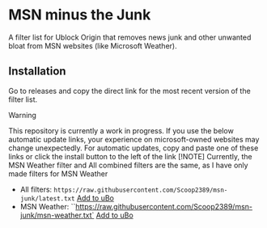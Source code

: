 # MSN minus the Junk
A filter list for Ublock Origin that removes news junk and other unwanted bloat from MSN websites (like Microsoft Weather).
## Installation
Go to releases and copy the direct link for the most recent version of the filter list.
> [!WARNING]
> This repository is currently a work in progress. If you use the below automatic update links, your experience on microsoft-owned websites may change unexpectedly. 
For automatic updates, copy and paste one of these links or click the install button to the left of the link
> [!NOTE]
> Currently, the MSN Weather filter and All combined filters are the same, as I have only made filters for MSN Weather
- All filters: `https://raw.githubusercontent.com/Scoop2389/msn-junk/latest.txt` [Add to uBo](https://subscribe.adblockplus.org/?location=https://raw.githubusercontent.com/Scoop2389/ublock-ms/latest.txt&title=msn-junk)
- MSN Weather: ``https://raw.githubusercontent.com/Scoop2389/msn-junk/msn-weather.txt` [Add to uBo](https://subscribe.adblockplus.org/?location=https://raw.githubusercontent.com/Scoop2389/ublock-ms/latest.txt&title=msn-junk%20%28MSN%20Weather%20Only%29)
